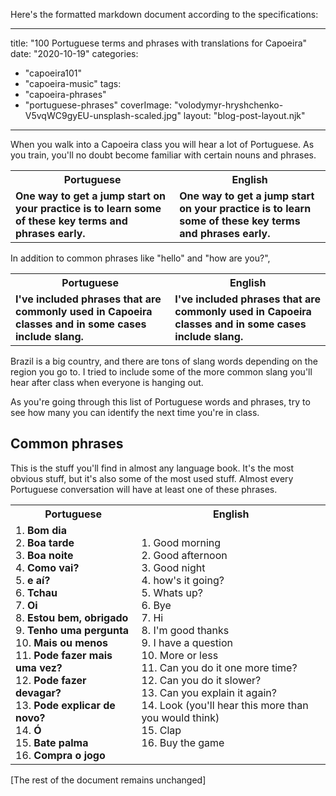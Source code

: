 Here's the formatted markdown document according to the specifications:

---
title: "100 Portuguese terms and phrases with translations for Capoeira"
date: "2020-10-19"
categories: 
  - "capoeira101"
  - "capoeira-music"
tags: 
  - "capoeira-phrases"
  - "portuguese-phrases"
coverImage: "volodymyr-hryshchenko-V5vqWC9gyEU-unsplash-scaled.jpg"
layout: "blog-post-layout.njk"
---

When you walk into a Capoeira class you will hear a lot of Portuguese. As you train, you'll no doubt become familiar with certain nouns and phrases. <table class="capoeira-table">
    <tr class="header-row">
        <th>Portuguese</th>
        <th>English</th>
    </tr>
    <tr>
        <td><strong>O**ne way to get a jump start on your practice is to learn some of these key terms and phrases early.**</strong></td>
        <td><strong>One way to get a jump start on your practice is to learn some of these key terms and phrases early.</strong></td>
    </tr>
</table>

In addition to common phrases like "hello" and "how are you?", <table class="capoeira-table">
    <tr class="header-row">
        <th>Portuguese</th>
        <th>English</th>
    </tr>
    <tr>
        <td><strong>I've included phrases that are commonly used in Capoeira classes and in some cases include slang.</strong></td>
        <td><strong>I've included phrases that are commonly used in Capoeira classes and in some cases include slang.</strong></td>
    </tr>
</table> Brazil is a big country, and there are tons of slang words depending on the region you go to. I tried to include some of the more common slang you'll hear after class when everyone is hanging out.

As you're going through this list of Portuguese words and phrases, try to see how many you can identify the next time you're in class.

## Common phrases

This is the stuff you'll find in almost any language book. It's the most obvious stuff, but it's also some of the most used stuff. Almost every Portuguese conversation will have at least one of these phrases.

<table class="capoeira-table">
    <tr class="header-row">
        <th>Portuguese</th>
        <th>English</th>
    </tr>
    <tr>
        <td>1. <strong>Bom dia</strong><br>2. <strong>Boa tarde</strong><br>3. <strong>Boa noite</strong><br>4. <strong>Como vai?</strong><br>5. <strong>e aí?</strong><br>6. <strong>Tchau</strong><br>7. <strong>Oi</strong><br>8. <strong>Estou bem, obrigado</strong><br>9. <strong>Tenho uma pergunta</strong><br>10. <strong>Mais ou menos</strong><br>11. <strong>Pode fazer mais uma vez?</strong><br>12. <strong>Pode fazer devagar?</strong><br>13. <strong>Pode explicar de novo?</strong><br>14. <strong>Ó</strong><br>15. <strong>Bate palma</strong><br>16. <strong>Compra o jogo</strong></td>
        <td>1. Good morning<br>2. Good afternoon<br>3. Good night<br>4. how's it going?<br>5. Whats up?<br>6. Bye<br>7. Hi<br>8. I'm good thanks<br>9. I have a question<br>10. More or less<br>11. Can you do it one more time?<br>12. Can you do it slower?<br>13. Can you explain it again?<br>14. Look (you'll hear this more than you would think)<br>15. Clap<br>16. Buy the game</td>
    </tr>
</table>

[The rest of the document remains unchanged]